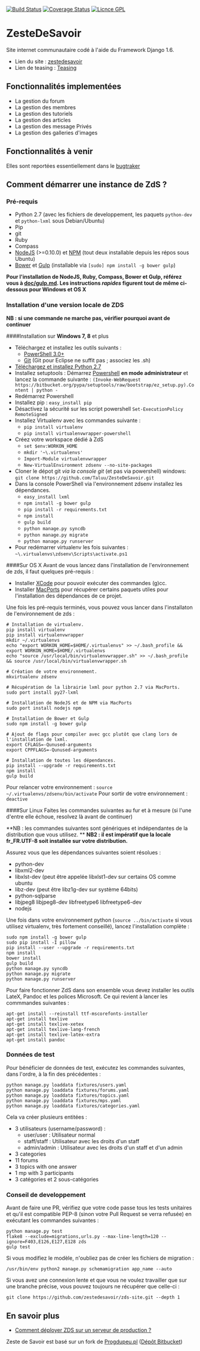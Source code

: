 [![Build Status](https://travis-ci.org/zestedesavoir/zds-site.svg?branch=dev)](https://travis-ci.org/zestedesavoir/zds-site)
[![Coverage Status](https://coveralls.io/repos/zestedesavoir/zds-site/badge.png?branch=dev)](https://coveralls.io/r/zestedesavoir/zds-site?branch=dev)
[![Licnce GPL](http://img.shields.io/badge/license-GPL-yellow.svg)](http://www.gnu.org/licenses/quick-guide-gplv3.fr.html)

ZesteDeSavoir
=============
Site internet communautaire codé à l'aide du Framework Django 1.6.

* Lien du site : [zestedesavoir](http://www.zestedesavoir.com)
* Lien de teasing : [Teasing](http://zestedesavoir.com/teasing/)

Fonctionnalités implementées
----------------------------

- La gestion du forum
- La gestion des membres
- La gestion des tutoriels
- La gestion des articles
- La gestion des message Privés
- La gestion des galleries d'images

Fonctionnalités à venir
-----------------------
Elles sont reportées essentiellement dans le [bugtraker](https://github.com/zestedesavoir/zds-site/issues)

Comment démarrer une instance de ZdS ?
--------------------------------------
### Pré-requis
- Python 2.7 (avec les fichiers de developpement, les paquets `python-dev` et `python-lxml` sous Debian/Ubuntu)
- Pip
- git
- Ruby
- Compass
- [NodeJS](http://nodejs.org) (>=0.10.0) et [NPM](http://npmjs.org) (tout deux installable depuis les répos sous Ubuntu)
- [Bower](http://bower.io) et [Gulp](http://gulpjs.com) (installable via `[sudo] npm install -g bower gulp`)

**Pour l'installation de NodeJS, Ruby, Compass, Bower et Gulp, référez vous à [doc/gulp.md](doc/gulp.md). Les instructions _rapides_ figurent tout de même ci-dessous pour Windows et OS X**

### Installation d'une version locale de ZDS

**NB : si une commande ne marche pas, vérifier pourquoi avant de continuer**

####Installation sur **Windows 7, 8** et plus

- Téléchargez et installez les outils suivants :
    - [PowerShell 3.0+](http://www.microsoft.com/fr-fr/download/details.aspx?id=40855)
    - [Git](http://git-scm.com/download/win) (Git pour Eclipse ne suffit pas ; associez les .sh)
- [Téléchargez et installez Python 2.7](https://www.python.org/download/releases/2.7/)
- Installez setuptools : Démarrez [Powershell](http://fr.wikipedia.org/wiki/Windows_PowerShell) **en mode administrateur** et lancez la commande suivante : `(Invoke-WebRequest https://bitbucket.org/pypa/setuptools/raw/bootstrap/ez_setup.py).Content | python -`
- Redémarrez Powershell
- Installez pip : `easy_install pip`
- Désactivez la sécurité sur les script powershell `Set-ExecutionPolicy RemoteSigned`
- Installez Virtualenv avec les commandes suivante : 
    - `pip install virtualenv`
    - `pip install virtualenvwrapper-powershell`
- Créez votre workspace dédié à ZdS
    - `set $env:WORKON_HOME`
    - `mkdir '~\.virtualenvs'`
    - `Import-Module virtualenvwrapper`
    - `New-VirtualEnvironment zdsenv --no-site-packages`
- Cloner le dépot git *via la console git* (et pas via powershell) windows: `git clone https://github.com/Taluu/ZesteDeSavoir.git`
- Dans la console PowerShell via l'environnement zdsenv installez les dépendances.
    - `easy_install lxml`
    - `npm install -g bower gulp`
    - `pip install -r requirements.txt`
    - `npm install`
    - `gulp build`
    - `python manage.py syncdb`
    - `python manage.py migrate`
    - `python manage.py runserver`
- Pour redémarrer virtualenv les fois suivantes : `~\.virtualenvs\zdsenv\Scripts\activate.ps1` 

####Sur OS X
Avant de vous lancez dans l'installation de l'environnement de zds, il faut quelques pré-requis :
* Installer [XCode](https://itunes.apple.com/us/app/xcode/id497799835?ls=1&mt=12) pour pouvoir exécuter des commandes (g)cc.
* Installer [MacPorts](http://www.macports.org/) pour récupérer certains paquets utiles pour l'installation des dépendances de ce projet.

Une fois les pré-requis terminés, vous pouvez vous lancer dans l'installaton de l'environnement de zds :
```console
# Installation de virtualenv.
pip install virtualenv
pip install virtualenvwrapper
mkdir ~/.virtualenvs
echo "export WORKON_HOME=$HOME/.virtualenvs" >> ~/.bash_profile && export WORKON_HOME=$HOME/.virtualenvs
echo "source /usr/local/bin/virtualenvwrapper.sh" >> ~/.bash_profile && source /usr/local/bin/virtualenvwrapper.sh

# Création de votre environnement.
mkvirtualenv zdsenv

# Récupération de la librairie lxml pour python 2.7 via MacPorts.
sudo port install py27-lxml

# Installation de NodeJS et de NPM via MacPorts
sudo port install nodejs npm

# Installation de Bower et Gulp
sudo npm install -g bower gulp

# Ajout de flags pour compiler avec gcc plutôt que clang lors de l'installation de lxml.
export CFLAGS=-Qunused-arguments
export CPPFLAGS=-Qunused-arguments

# Installation de toutes les dépendances.
pip install --upgrade -r requirements.txt
npm install
gulp build
```

Pour relancer votre environnement : `source ~/.virtualenvs/zdsenv/bin/activate`
Pour sortir de votre environnement : `deactive`

####Sur Linux
Faites les commandes suivantes au fur et à mesure (si l'une d'entre elle échoue, resolvez là avant de continuer)

**NB : les commandes suivantes sont génériques et indépendantes de la distribution que vous utilisez. **
**NB2 : il est impératif que la locale fr_FR.UTF-8 soit installée sur votre distribution.**

Assurez vous que les dépendances suivantes soient résolues :
- python-dev
- libxml2-dev
- libxlst-dev (peut être appelée libxlst1-dev sur certains OS comme ubuntu
- libz-dev (peut être libz1g-dev sur système 64bits)
- python-sqlparse
- libjpeg8 libjpeg8-dev libfreetype6 libfreetype6-dev
- nodejs

Une fois dans votre environnement python (`source ../bin/activate` si vous utilisez virtualenv, très fortement conseillé), lancez l'installation complète :


```console
sudo npm install -g bower gulp
sudo pip install -I pillow
pip install --user --upgrade -r requirements.txt
npm install
bower install
gulp build
python manage.py syncdb
python manage.py migrate
python manage.py runserver
```

Pour faire fonctionner ZdS dans son ensemble vous devez installer les outils LateX, Pandoc et les polices Microsoft. Ce qui revient à lancer les commmandes suivantes :

```console
apt-get install --reinstall ttf-mscorefonts-installer
apt-get install texlive
apt-get install texlive-xetex
apt-get install texlive-lang-french
apt-get install texlive-latex-extra
apt-get install pandoc
```

### Données de test
Pour bénéficier de données de test, exécutez les commandes suivantes, dans l'ordre, à la fin des précédentes :

```console
python manage.py loaddata fixtures/users.yaml
python manage.py loaddata fixtures/forums.yaml
python manage.py loaddata fixtures/topics.yaml
python manage.py loaddata fixtures/mps.yaml
python manage.py loaddata fixtures/categories.yaml
```

Cela va créer plusieurs entitées :

* 3 utilisateurs (username/password) :
	* user/user : Utilisateur normal
	* staff/staff : Utilisateur avec les droits d'un staff
	* admin/admin : Utilisateur avec les droits d'un staff et d'un admin
* 3 categories
* 11 forums
* 3 topics with one answer
* 1 mp with 3 participants
* 3 catégories et 2 sous-catégories

### Conseil de developpement

Avant de faire une PR, vérifiez que votre code passe tous les tests unitaires et qu'il est compatible PEP-8 (sinon votre Pull Request se verra refusée) en exécutant les commandes suivantes :

```console
python manage.py test
flake8 --exclude=migrations,urls.py --max-line-length=120 --ignore=F403,E126,E127,E128 zds
gulp test
```

Si vous modifiez le modèle, n'oubliez pas de créer les fichiers de migration :

```console
/usr/bin/env python2 manage.py schemamigration app_name --auto
```

Si vous avez une connexion lente et que vous ne voulez travailler que sur une branche précise, vous pouvez toujours ne récupérer que celle-ci :

```
git clone https://github.com/zestedesavoir/zds-site.git --depth 1
```

En savoir plus
--------------
- [Comment déployer ZDS sur un serveur de production ?](https://github.com/Taluu/ZesteDeSavoir/blob/dev/doc/deploy.md)



Zeste de Savoir est basé sur un fork de [Progdupeu.pl](http://progdupeu.pl) ([Dépôt Bitbucket](https://bitbucket.org/MicroJoe/progdupeupl/))
